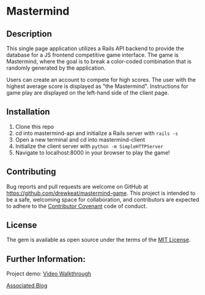 # Mastermind

## Description
This single page application utilizes a Rails API backend to provide the database for a JS frontend competitive game interface.  The game is Mastermind, where the goal is to break a color-coded combination that is randomly generated by the application.

Users can create an account to compete for high scores.  The user with the highest average score is displayed as "the Mastermind".
Instructions for game play are displayed on the left-hand side of the client page.

## Installation
1) Clone this repo
2) cd into mastermind-api and initialize a Rails server with ```rails -s```
3) Open a new terminal and cd into mastermind-client
4) Initialize the client server with ```python -m SimpleHTTPServer```
5) Navigate to localhost:8000 in your browser to play the game!
## Contributing
Bug reports and pull requests are welcome on GitHub at https://github.com/drewkeat/mastermind-game. This project is intended to be a safe, welcoming space for collaboration, and contributors are expected to adhere to the [Contributor Covenant](http://contributor-covenant.org) code of conduct.

## License

The gem is available as open source under the terms of the [MIT License](https://opensource.org/licenses/MIT).

## Further Information:

Project demo:
[Video Walkthrough]()

[Associated Blog]()